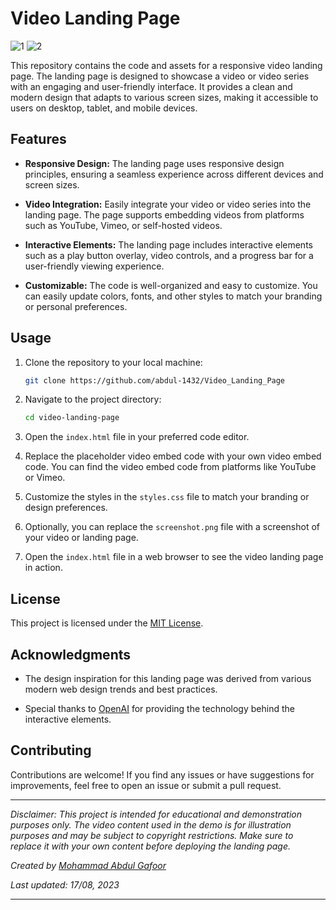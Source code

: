 # Video Landing Page

![1](https://github.com/abdul-1432/Video_Landing_Page/assets/124916666/6e246697-2191-4345-92ca-701ce96c1c70)
![2](https://github.com/abdul-1432/Video_Landing_Page/assets/124916666/7a283aed-3321-4b10-b842-d95af469fb96)

This repository contains the code and assets for a responsive video landing page. The landing page is designed to showcase a video or video series with an engaging and user-friendly interface. It provides a clean and modern design that adapts to various screen sizes, making it accessible to users on desktop, tablet, and mobile devices.

## Features

- **Responsive Design:** The landing page uses responsive design principles, ensuring a seamless experience across different devices and screen sizes.

- **Video Integration:** Easily integrate your video or video series into the landing page. The page supports embedding videos from platforms such as YouTube, Vimeo, or self-hosted videos.

- **Interactive Elements:** The landing page includes interactive elements such as a play button overlay, video controls, and a progress bar for a user-friendly viewing experience.

- **Customizable:** The code is well-organized and easy to customize. You can easily update colors, fonts, and other styles to match your branding or personal preferences.

## Usage

1. Clone the repository to your local machine:

   ```bash
   git clone https://github.com/abdul-1432/Video_Landing_Page
   ```

2. Navigate to the project directory:

   ```bash
   cd video-landing-page
   ```

3. Open the `index.html` file in your preferred code editor.

4. Replace the placeholder video embed code with your own video embed code. You can find the video embed code from platforms like YouTube or Vimeo.

5. Customize the styles in the `styles.css` file to match your branding or design preferences.

6. Optionally, you can replace the `screenshot.png` file with a screenshot of your video or landing page.

7. Open the `index.html` file in a web browser to see the video landing page in action.

## License

This project is licensed under the [MIT License](LICENSE).

## Acknowledgments

- The design inspiration for this landing page was derived from various modern web design trends and best practices.

- Special thanks to [OpenAI](https://www.openai.com/) for providing the technology behind the interactive elements.

## Contributing

Contributions are welcome! If you find any issues or have suggestions for improvements, feel free to open an issue or submit a pull request.

---

*Disclaimer: This project is intended for educational and demonstration purposes only. The video content used in the demo is for illustration purposes and may be subject to copyright restrictions. Make sure to replace it with your own content before deploying the landing page.*

*Created by [Mohammad Abdul Gafoor](#)*

*Last updated: 17/08, 2023*

---
